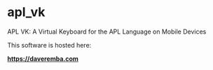 # apl_vk
APL VK: A Virtual Keyboard for the APL Language on Mobile Devices

This software is hosted here:

**<https://daveremba.com>**

